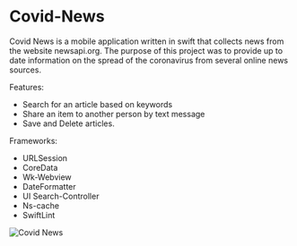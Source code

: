 # Covid-News
Covid News is a mobile application written in swift that collects news from the website newsapi.org. The purpose of this project was to provide up to date information on the spread of the coronavirus from several online news sources.

Features:
* Search for an article based on keywords 
* Share an item to another person by text message 
* Save and Delete articles.

Frameworks:
* URLSession
* CoreData
* Wk-Webview
* DateFormatter 
* UI Search-Controller 
* Ns-cache
* SwiftLint

![Covid News](https://user-images.githubusercontent.com/55071531/106400671-d660d000-63ed-11eb-9fa0-12cfb7f54762.gif)

